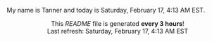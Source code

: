 My name is Tanner and today is Saturday, February 17, 4:13 AM EST.

<p align="center">This <i>README</i> file is generated <b>every 3 hours</b>!</br>Last refresh: Saturday, February 17, 4:13 AM EST<br /></p>
